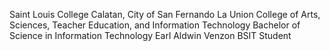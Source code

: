 Saint Louis College
Calatan, City of San Fernando La Union
College of Arts, Sciences, Teacher Education, and Information Technology
Bachelor of Science in Information Technology 
Earl Aldwin Venzon
BSIT Student